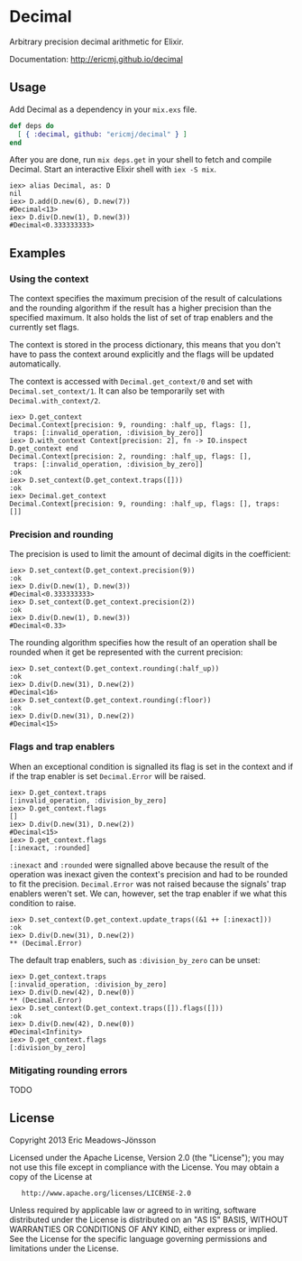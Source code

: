 # Decimal

Arbitrary precision decimal arithmetic for Elixir.

Documentation: http://ericmj.github.io/decimal

## Usage

Add Decimal as a dependency in your `mix.exs` file.

```elixir
def deps do
  [ { :decimal, github: "ericmj/decimal" } ]
end
```

After you are done, run `mix deps.get` in your shell to fetch and compile Decimal. Start an interactive Elixir shell with `iex -S mix`.

```iex
iex> alias Decimal, as: D
nil
iex> D.add(D.new(6), D.new(7))
#Decimal<13>
iex> D.div(D.new(1), D.new(3))
#Decimal<0.333333333>

```

## Examples

### Using the context

The context specifies the maximum precision of the result of calculations and
the rounding algorithm if the result has a higher precision than the specified
maximum. It also holds the list of set of trap enablers and the currently set
flags.

The context is stored in the process dictionary, this means that you don't have
to pass the context around explicitly and the flags will be updated
automatically.

The context is accessed with `Decimal.get_context/0` and set with
`Decimal.set_context/1`. It can also be temporarily set with
`Decimal.with_context/2`.

```iex
iex> D.get_context
Decimal.Context[precision: 9, rounding: :half_up, flags: [],
 traps: [:invalid_operation, :division_by_zero]]
iex> D.with_context Context[precision: 2], fn -> IO.inspect D.get_context end
Decimal.Context[precision: 2, rounding: :half_up, flags: [],
 traps: [:invalid_operation, :division_by_zero]]
:ok
iex> D.set_context(D.get_context.traps([]))
:ok
iex> Decimal.get_context
Decimal.Context[precision: 9, rounding: :half_up, flags: [], traps: []]
```

### Precision and rounding

The precision is used to limit the amount of decimal digits in the coefficient:

```iex
iex> D.set_context(D.get_context.precision(9))
:ok
iex> D.div(D.new(1), D.new(3))
#Decimal<0.333333333>
iex> D.set_context(D.get_context.precision(2))
:ok
iex> D.div(D.new(1), D.new(3))
#Decimal<0.33>
```

The rounding algorithm specifies how the result of an operation shall be rounded
when it get be represented with the current precision:

```iex
iex> D.set_context(D.get_context.rounding(:half_up))
:ok
iex> D.div(D.new(31), D.new(2))
#Decimal<16>
iex> D.set_context(D.get_context.rounding(:floor))
:ok
iex> D.div(D.new(31), D.new(2))
#Decimal<15>
```

### Flags and trap enablers

When an exceptional condition is signalled its flag is set in the context and if
if the trap enabler is set `Decimal.Error` will be raised.

```iex
iex> D.get_context.traps
[:invalid_operation, :division_by_zero]
iex> D.get_context.flags
[]
iex> D.div(D.new(31), D.new(2))
#Decimal<15>
iex> D.get_context.flags
[:inexact, :rounded]
```

`:inexact` and `:rounded` were signalled above because the result of the
operation was inexact given the context's precision and had to be rounded to fit
the precision. `Decimal.Error` was not raised because the signals' trap enablers
weren't set. We can, however, set the trap enabler if we what this condition to
raise.

```iex
iex> D.set_context(D.get_context.update_traps((&1 ++ [:inexact]))
:ok
iex> D.div(D.new(31), D.new(2))
** (Decimal.Error)
```

The default trap enablers, such as `:division_by_zero` can be unset:

```iex
iex> D.get_context.traps
[:invalid_operation, :division_by_zero]
iex> D.div(D.new(42), D.new(0))
** (Decimal.Error)
iex> D.set_context(D.get_context.traps([]).flags([]))
:ok
iex> D.div(D.new(42), D.new(0))
#Decimal<Infinity>
iex> D.get_context.flags
[:division_by_zero]
```

### Mitigating rounding errors

TODO

## License

   Copyright 2013 Eric Meadows-Jönsson

   Licensed under the Apache License, Version 2.0 (the "License");
   you may not use this file except in compliance with the License.
   You may obtain a copy of the License at

       http://www.apache.org/licenses/LICENSE-2.0

   Unless required by applicable law or agreed to in writing, software
   distributed under the License is distributed on an "AS IS" BASIS,
   WITHOUT WARRANTIES OR CONDITIONS OF ANY KIND, either express or implied.
   See the License for the specific language governing permissions and
   limitations under the License.
